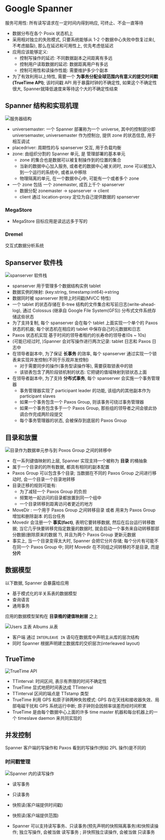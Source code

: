 # Google Spanner

服务可用性: 所有读写请求在一定时间内得到响应, 可终止、不会一直等待

- 数据分布在各个 Posix 状态机上
- 采用相对独立的失败模式, 只要系统能够从 1-2 个数据中心失败中恢复过来(, 不考虑脑裂), 那么在延迟和可用性上, 优先考虑低延迟
- 应用应该能够定义:
  - 控制写操作的延迟: 不同数据副本之间距离有多远
  - 控制用户读取数据的延迟: 数据距离用户有多远
  - 控制可用性和读操作性能: 需要维护多少个副本
- 为了有效利用以上特性, 需要一个 **为事务分配全球范围内有意义的提交时间戳(TrueTime API)**; 该时间戳 API 用于暴露时钟的不确定性, 如果这个不确定性很大, Spanner就降低速度来等待这个大的不确定性结束

## Spanner 结构和实现机理

![服务器结构](GoogleSpanner-fig1.jpg)

- universemaster: 一个 Spanner 部署称为一个 universe, 其中的控制部分即 universemaster, universemaster 作为控制台, 提供 zone 的状态信息, 用于相互调试
- placedriver: 周期性的与 spanserver 交互, 用于负载均衡
- zone: 由组织分割的 Spanner 单元, 是 管理部署的基本单元
  - zone 的集合也是数据可以被复制操作到的位置的集合
  - 当新的数据中心加入服务, 或者老的数据中心被关闭时, zone 可以被加入到一个运行的系统中, 或者从中移除
  - 物理隔离的单元, 在一个数据中心中, 可能有一个或者多个 zone
- 一个 zone 包括 一个 zonemaster, 成百上千个 spanserver
  - 数据分配 zonemaster -> spanserver -> client
  - client 通过 location-proxy 定位为自己提供数据的 spanserver

### MegaStore

- MegaStore 目标应用是读远远多于写的

### Dremel

交互式数据分析系统

## Spanserver 软件栈

![spanserver 软件栈](GoogleSpanner-fig2.jpg)

- spanserver 用于管理多个数据结构实例 tablet
- 数据实例的映射: (key:string, timestamp:int64)->string
- 数据同时被 spanserver 附带上时间戳(MVCC 特性)
- 一个 tablet 的状态存储在 B-tree 结构的文件集合和写前日志(write-ahead-log), 通过 Colossus (继承自 Google File System(GFS)) 分布式文件系统存储这些状态
- 为了支持复制, 每个 spanserver 会在每个 tablet 上面实现一个单个的 Paxos 状态的机器; 每个状态机在相应的 tablet 中保存自己的元数据和日志
- Paxos 状态机实现 基于时间的领导者租约的长寿命的领导者(0s ~ 10s)
- (可能已经过时, )Spanner 会对写操作进行两次记录: tablet 日志和 Paxos 日志中
- 在领导者副本中, 为了保证 **长事务** 的效率, 每个 spanserver 通过实现一个锁表来实现并发控制(不同于乐观并发控制)
  - 对于需要同步的操作(事务型读操作等), 需要获取锁表中的锁
  - 该锁表包含了两阶段锁机制的状态: 它把键的值域映射到锁状态上面
- 在领导者副本中, 为了支持 **分布式事务**, 每个 spanserver 会实施一个事务管理器
  - 事务管理器实现了 participant leader 的功能, 该组内的其他副本作为 participant slaves
  - 如果一个事务包含一个 Paxos Group, 则该事务可绕过事务管理器
  - 如果一个事务包含多于一个 Paxos Group, 那些组的领导者之间会彼此协调合作完成两阶段提交
  - 每个事务管理器的状态, 会被保存到底层的 Paxos Group

## 目录和放置

![目录作为数据单元参与到 Poxos Group 之间的转移中](GoogleSpanner-fig3.jpg)

- 在一系列键值映射的上层, Spanner 实现支持一个被称为 **目录** 的桶抽象
- 属于一个目录的的所有数据, 都具有相同的副本配置
- Paxos Group 可以包含多个目录; 当数据在不同的 Paxos Group 之间进行移动时, 会一个目录一个目录地转移
- 目录迁移的规则可能有:
  - 为了减轻一个 Paxos Group 的负担
  - 频繁地一起访问的目录都放置到同一个组中
  - 一个目录转移到距离访问者更近的地方
- MoveDir : 一个用于 Paxos Group 之间转移目录 或者 用来为 Paxos Group 增加和删除副本 的后台任务
- Movedir 会注册一个 **事实(fact)**, 表明它要转移数据, 然后在后台运行转移数据; 当它几乎快要转移完指定数量的数据时, 就会启动一个事务来自动转移那部分数据(删除原来的数据 ?), 并且为两个 Paxos Group 更新元数据
- 事实上, 当一个目录变得太大时, Spanner 会把它分片存储; 每个分片有可能不在同一个 Paxos Group 中; 同时 Movedir 在不同组之间转移的不是目录, 而是 **分片**

## 数据模型

以下数据, Spanner 会暴露给应用
- 基于模式化的半关系表的数据模型
- 查询语言
- 通用事务

应用的数据模型架构在 **目录桶的键值映射层** 之上

![Users 主表 Albums 从表](GoogleSpanner-fig4.jpg)

- 客户端 通过 `INTERLEAVE IN` 语句在数据库中声明主从库的层次结构
- 同时 Spanner 根据声明建立数据库的交织层次(interleaved layout)

## TrueTime

![TrueTime API](GoogleSpanner-tab1.jpg)

- TTinterval: 时间区间, 表示有界限的时间不确定性
- TrueTime 显式地把时间表达成 TTinterval
- TTinterval 区间的端点是 TTstamp 类型
- TrueTime 利用 GPS 和原子钟两种失败模式: GPS 存在天线和接收器失效、局部电磁干扰和 GPS 系统运行中断; 原子钟则会因频率误差而经时间积累
- TrueTime 是由每个数据中心上面的许多 time master 机器和每台机器上的一个 timeslave daemon 来共同实现的

## 并发控制

Spanner 客户端的写操作和 Paxos 看到的写操作(例如 2PL 操作)是不同的

### 时间戳管理

![Spanner 内的读写操作](GoogleSpanner-tab2.jpg)

- 读写事务
- 只读事务
- 快照读(客户端提供时间戳)
- 快照读(客户端提供范围)

- Spanner 可以支持读写事务、只读事务(预先声明的快照隔离事务)和快照读操作; 独立写操作, 会被当做 读写事务 ; 非快照独立读操作, 会被当做 只读事务
